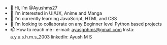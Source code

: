- 👋 Hi, I’m @Ayushms27
- 👀 I’m interested in UI/UX, Anime and Manga
- 🌱 I’m currently learning JavaScript, HTML and CSS
- 💞️ I’m looking to collaborate on any Beginner level Python based projects
- 📫 How to reach me : e-mail: ayusgphms@gmail.com     Insta: a.y.u.s.h.m.s_2003  linkedIn: Ayush M S

<!---
Ayushms27/Ayushms27 is a ✨ special ✨ repository because its `README.md` (this file) appears on your GitHub profile.
You can click the Preview link to take a look at your changes.
--->
